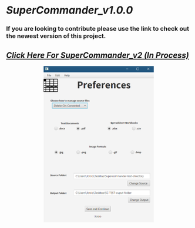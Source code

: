# _SuperCommander_v1.0.0_
### If you are looking to contribute please use the link to check out the newest version of this project.
## _[Click Here For SuperCommander_v2 (In Process)](https://www.github.com/harrydulaney/SuperCommanderV2)_
<div align="center"><img src="screenshots/Untitled.png" width="300px" hspace="2"></image> </div>  

